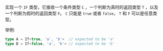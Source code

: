 <!--
 * @Author: xiongfeng '343138759@qq.com'
 * @Date: 2022-05-07 19:40:55
 * @LastEditors: xiongfeng '343138759@qq.com'
 * @LastEditTime: 2022-05-08 12:25:45
 * @FilePath: \Typescript练习d:\王者农药plus\web前端\ts-challenge\type-challenges\If\readme.md
 * @Description: 这是默认设置,请设置`customMade`, 打开koroFileHeader查看配置 进行设置: https://github.com/OBKoro1/koro1FileHeader/wiki/%E9%85%8D%E7%BD%AE
-->
实现一个 `IF` 类型，它接收一个条件类型 `C` ，一个判断为真时的返回类型 `T` ，以及一个判断为假时的返回类型 `F`。 `C` 只能是 `true` 或者 `false`， `T` 和 `F` 可以是任意类型。

举例:

```ts
type A = If<true, 'a', 'b'>  // expected to be 'a'
type B = If<false, 'a', 'b'> // expected to be 'b'
```